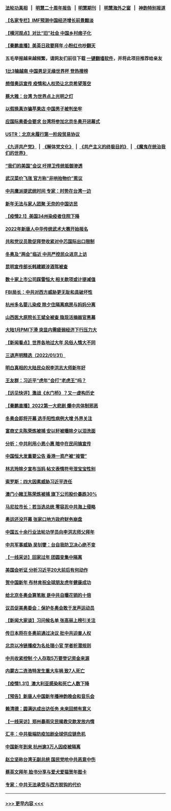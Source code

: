 #### [法轮功真相](https://github.com/gfw-breaker/truth/blob/master/README.md?t=0) &nbsp;&nbsp;|&nbsp;&nbsp; [明慧二十周年报告](https://github.com/gfw-breaker/mh-reports/blob/master/README.md?t=0) &nbsp;&nbsp;|&nbsp;&nbsp;[明慧期刊](https://github.com/gfw-breaker/mh-qikan) &nbsp;&nbsp;|&nbsp;&nbsp; [明慧海外之窗](https://github.com/gfw-breaker/mh-news/blob/master/README.md?t=0) &nbsp;&nbsp;|&nbsp;&nbsp; [神韵特别报道](https://github.com/gfw-breaker/mh-news/blob/master/shenyun.md?t=0)
#### [【名家专栏】IMF预测中国经济增长前景黯淡](../pages/nsc413/n13546877.md?t=02021100) 
#### [【横河观点】对比“旧”社会 中国乡村痞子化](../pages/nsc413/n13547551.md?t=02021100) 
#### [【秦鹏直播】美英日政要拜年 小粉红也吵翻天](../pages/nsc413/n13547486.md?t=02021100) 
#### 五毛举报越来越频繁，请网友们前往下载 [一键翻墙软件](https://github.com/gfw-breaker/ssr-accounts)，并将此项目推荐给亲友
#### [1比3输越南 中国男足无缘世界杯 登热搜榜](../pages/nsc413/n13547298.md?t=02021100) 
#### [想借奥运宣传 疫情和人权恐让北京希望落空](../pages/nsc413/n13547337.md?t=02021100) 
#### [蔡大雅：台湾 为世界点上光明之灯](../pages/nsc413/n13531530.md?t=02021100) 
#### [以假换真诈骗苹果店 中国男子被判坐牢](../pages/nsc413/n13547325.md?t=02021100) 
#### [应国际奥委会要求 台湾将参加北京冬奥开闭幕式](../pages/nsc413/n13547230.md?t=02021100) 
#### [USTR：北京未履行第一阶段贸易协议](../pages/nsc413/n13547156.md?t=02021100) 
#### [《九评共产党》](https://github.com/begood0513/9ping.md/blob/master/README.md) &nbsp;|&nbsp; [《解体党文化》](../../../../jtdwh.md/blob/master/README.md)  &nbsp;|&nbsp; [《共产主义的终极目的》](../../../../gczydzjmd.md/blob/master/README.md) &nbsp;|&nbsp; [《魔鬼在统治我们的世界》](../../../../mgztzwmdsj.md/blob/master/README.md) 
#### [“我们的美国”会议 吁捍卫传统抵御渗透](../pages/nsc413/n13547172.md?t=02021100) 
#### [武汉菜价飞涨 官方称“非哄抬物价”惹议](../pages/nsc413/n13547003.md?t=02021100) 
#### [中共鹰派提武统时间 专家：时势在台湾一边](../pages/nsc413/n13546890.md?t=02021100) 
#### [新年无法与家人团聚 无奈的中国访民](../pages/nsc413/n13546856.md?t=02021100) 
#### [【疫情2.1】美国34州染疫者住院下降](../pages/nsc413/n13545491.md?t=02021100) 
#### [2022年新唐人中华传统武术大赛开始报名](../pages/nsc413/n13546919.md?t=02021100) 
#### [共和党议员敦促拜登收紧对中芯国际出口限制](../pages/nsc413/n13546908.md?t=02021100) 
#### [冬奥及“两会”临近 中共严控民众进京上访](../pages/nsc413/n13546621.md?t=02021100) 
#### [昆明宣传部长韩建颖涉酒驾被查](../pages/nsc413/n13546574.md?t=02021100) 
#### [数十家上市公司踩雷恒大 相关款项或计提减值](../pages/nsc413/n13546096.md?t=02021100) 
#### [FBI局长：中共对西方威胁更无耻和具破坏性](../pages/nsc413/n13546102.md?t=02021100) 
#### [杭州多名婴儿染疫 除夕住隔离病房与妈妈分离](../pages/nsc413/n13546129.md?t=02021100) 
#### [山西医大原院长王斌全被查 隐现活摘器官黑幕](../pages/nsc413/n13546509.md?t=02021100) 
#### [大陆1月PMI下滑 突显内需疲弱经济下行压力大](../pages/nsc413/n13546046.md?t=02021100) 
#### [【新闻看点】世界各地过大年 风俗人情大不同](../pages/nsc413/n13545327.md?t=02021100) 
#### [三退声明精选（2022/01/31）](../pages/nsc413/n13546119.md?t=02021100) 
#### [明白真相的大陆民众祝李洪志大师新年好](../pages/nsc413/n13546051.md?t=02021100) 
#### [王友群：习近平“虎年”会打“老虎王”吗？](../pages/nsc413/n13545519.md?t=02021100) 
#### [【远见快评】激战《水门桥》？又一虚构历史](../pages/nsc413/n13545602.md?t=02021100) 
#### [【秦鹏直播】2022第一大悲剧 爆中共体制邪恶](../pages/nsc413/n13545579.md?t=02021100) 
#### [冬奥会即将开幕 选手阳性病例大增 外界关注](../pages/nsc413/n13545025.md?t=02021100) 
#### [富商丈夫陈荣炼被捕 安以轩被曝除夕以泪洗面](../pages/nsc413/n13545413.md?t=02021100) 
#### [分析：中共利用小恩小惠 暗中在民间搞宣传](../pages/nsc413/n13545455.md?t=02021100) 
#### [中国恒大发重要公告 香港一资产被“接管”](../pages/nsc413/n13545448.md?t=02021100) 
#### [林志玲除夕宣布当妈 帖文表情符号泄宝宝性别](../pages/nsc413/n13545279.md?t=02021100) 
#### [索罗斯：四大因素威胁习近平连任](../pages/nsc413/n13545334.md?t=02021100) 
#### [澳门小赌王陈荣炼被捕 旗下公司股价暴跌30%](../pages/nsc413/n13545288.md?t=02021100) 
#### [马尼拉市长：若当选总统 零容忍中共海上侵略](../pages/nsc413/n13545020.md?t=02021100) 
#### [奥运还没开幕 张家口地方政府财务崩盘](../pages/nsc413/n13545234.md?t=02021100) 
#### [中国五十余行业法轮功学员向李洪志师父拜年](../pages/nsc413/n13544767.md?t=02021100) 
#### [中共军事威胁 吴钊燮：台自我防卫决心绝不变](../pages/nsc413/n13545039.md?t=02021100) 
#### [【一线采访】回家过年 团圆变集中隔离](../pages/nsc413/n13545044.md?t=02021100) 
#### [美国会听证 分析习近平20大前后有何动作](../pages/nsc413/n13543629.md?t=02021100) 
#### [贺中国新年 布林肯祝全球朋友虎年健康成功](../pages/nsc413/n13545069.md?t=02021100) 
#### [给北京冬奥会算笔账 是中共自曝花销的十倍](../pages/nsc413/n13545052.md?t=02021100) 
#### [议员促美奥委会：保护冬奥会敢于发声运动员](../pages/nsc413/n13544912.md?t=02021100) 
#### [【新闻大家谈】习问候名单 张高丽上榜引关注](../pages/nsc413/n13544840.md?t=02021100) 
#### [传日本将在冬奥前通过决议 批中共迫害人权](../pages/nsc413/n13544749.md?t=02021100) 
#### [北京以冷链播疫为名处理小官 学者析潜规则](../pages/nsc413/n13544717.md?t=02021100) 
#### [中共收紧控制 个人存取5万要登记资金来源](../pages/nsc413/n13544641.md?t=02021100) 
#### [内蒙古二连浩特发生重大车祸 致7人死亡](../pages/nsc413/n13544750.md?t=02021100) 
#### [【疫情1.31】澳大利亚感染和死亡人数下降](../pages/nsc413/n13544673.md?t=02021100) 
#### [【预告】新唐人中国新年播神韵晚会和音乐会](../pages/nsc413/n13531336.md?t=02021100) 
#### [赖清德：圆满达成出访任务 未来回想有意义](../pages/nsc413/n13544482.md?t=02021100) 
#### [【一线采访】郑州暴雨灾民揭救灾款发放内情](../pages/nsc413/n13544369.md?t=02021100) 
#### [汇丰：中共极端防疫加剧全球供应链危机](../pages/nsc413/n13544533.md?t=02021100) 
#### [中国新年到来 杭州逾3万人因疫被隔离](../pages/nsc413/n13543661.md?t=02021100) 
#### [赵立坚称台湾无副总统 国民党呛中共恶意中伤](../pages/nsc413/n13543803.md?t=02021100) 
#### [蔡英文拜年 脸书分享与爱犬爱猫贺年图卡](../pages/nsc413/n13544231.md?t=02021100) 
#### [专家：中共无法承受与西方脱钩的代价](../pages/nsc413/n13543965.md?t=02021100) 

----
#### [ >>> 更早内容 <<< ](../indexes/nsc413-earlier.md)
